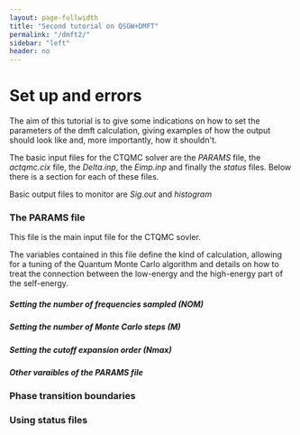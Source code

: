 ```yaml
---
layout: page-fullwidth
title: "Second tutorial on QSGW+DMFT"
permalink: "/dmft2/"
sidebar: "left"
header: no
---
```


# Set up and errors
The aim of this tutorial is to give some indications on how to set the parameters of the dmft calculation, giving examples of how the output should look like and, more importantly, how it shouldn't.

The basic input files for the CTQMC solver are the *PARAMS* file, the *actqmc.cix* file, the *Delta.inp*, the *Eimp.inp* and finally the *status* files.
Below there is a section for each of these files. 

Basic output files to monitor are *Sig.out* and *histogram*

### The PARAMS file 
This file is the main input file for the CTQMC sovler.

The variables contained in this file define the kind of calculation, allowing for a tuning of the Quantum Monte Carlo algorithm and details on how to treat the connection between the low-energy and the high-energy part of the self-energy.   

##### Setting the number of frequencies sampled (**NOM**)

##### Setting the number of Monte Carlo steps (**M**)

##### Setting the cutoff expansion order (**Nmax**)

##### Other varaibles of the PARAMS file

### Phase transition boundaries
 
### Using status files
